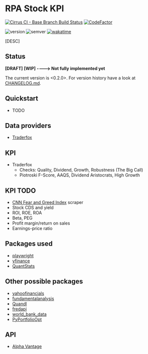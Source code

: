 RPA Stock KPI
===

[![Cirrus CI - Base Branch Build Status](https://img.shields.io/cirrus/github/qte77/scrape-stock-kpi?logo=Cirrus-ci)](https://cirrus-ci.com/github/gte77/scrape-stock-kpi)
[![CodeFactor](https://www.codefactor.io/repository/github/qte77/scrape-stock-kpi/badge)](https://www.codefactor.io/repository/github/qte77/scrape-stock-kpi)
<!--
[![Links (Fail Fast)](https://github.com/qte77/scrape-stock-kpi/actions/workflows/links-fail-fast.yml/badge.svg)](https://github.com/qte77/scrape-stock-kpi/actions/workflows/links-fail-fast.yml)
-->
![version](https://img.shields.io/badge/version-3.2.0-blue)
![semver](https://img.shields.io/badge/semver-2.0.0-blue)
[![wakatime](https://wakatime.com/badge/github/qte77/scrape-stock-kpi.svg)](https://wakatime.com/badge/github/qte77/scrape-stock-kpi)

[DESC]

Status
---

**[DRAFT]** **[WIP]** **----> Not fully implemented yet**

The current version is <0.2.0>. For version history have a look at [CHANGELOG.md](./CHANGELOG.md).

Quickstart
---

* TODO <!-- `make run_all` -->

<!--
TOC
---

* [Usage](#usage-)
* [Install](#install-)
* [Reason](#reason-)
* [Purpose](#purpose-)
* [Paradigms](#paradigms-)
* [App Structure](#app-structure-)
* [App Details](#app-details-)
* [TODO](#todo-)
* [Inspirations](#inspirations-)
* [Rescources](#resources-)

Usage [↑](#rpa-stock-kpi)
---

-->

Data providers
---

* [Traderfox](https://aktie.traderfox.com)

KPI
---

* Traderfox
  * Checks: Quality, Dividend, Growth, Robustness (The Big Call)
  * Piotroski F-Score, AAQS, Dividend Aristocrats, High Growth

KPI TODO
---

* [CNN Fear and Greed Index](https://edition.cnn.com/markets/fear-and-greed) scraper
* Stock CDS and yield
* ROI, ROE, ROA
* Beta, PEG
* Profit margin/return on sales
* Earnings-price ratio

Packages used
---

* [playwright](https://pypi.org/project/playwright/)
* [yfinance](https://pypi.org/project/yfinance/)
* [QuantStats](https://pypi.org/project/yfinance/)

Other possible packages
---

* [yahoofinancials](https://pypi.org/project/yahoofinancials/)
* [fundamentalanalysis](https://pypi.org/project/fundamentalanalysis/)
* [Quandl](https://pypi.org/project/world-bank-data/)
* [fredapi](https://pypi.org/project/world-bank-data/)
* [world_bank_data](https://pypi.org/project/world-bank-data/)
* [PyPortfolioOpt](https://pypi.org/project/pyportfolioopt/)

API
---

* [Alpha Vantage](https://www.alphavantage.co/documentation/)
